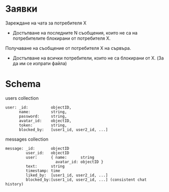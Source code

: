 # Заявки

Зареждане на чата за потребителя X
 * Достъпване на последните N съобщения, които не са на потребителите блокирани от потребителя X.

Получаване на съобщение от потребителя X на сървъра.
 * Достъпване на всички потребители, които не са блокирани от X. (За да им се изпрати файла)

# Schema

users collection

```
user: _id:          objectID,
      name:         string,
      password:     string,
      avatar_id:    objectID,
      token:        string,
      blocked_by:   [user1_id, user2_id, ...]
```

messages collection

```
message: _id:       objectID
         user_id:   objectID
         user:      { name:      string
                      avatar_id: objectID }
         text:      string
         timestamp: time
         liked_by:  [user1_id, user2_id, ...]
         blocked_by:[user1_id, user2_id, ...] (consistent chat history)
```
